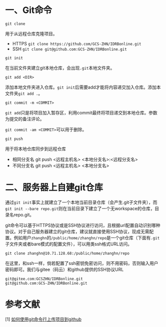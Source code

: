 # 一、Git命令
`git clone`

用于从远程仓库克隆项目。

- HTTPS  `git clone https://github.com/GCS-ZHN/IDRBonline.git`
- SSH    `git clone git@github.com:GCS-ZHN/IDRBonline.git`

`git init`

在当前文件夹建立git本地仓库，会出现`.git`本地文件夹。

`git add <DIR>`

添加本地文件夹进入仓库。`git init`后需要add才能将内容递交加入仓库。添加本文件夹`git add .`。

`git commit -m <COMMIT>`

`git add`只是将项目加入暂存区，利用commit最终将项目递交到本地仓库。参数为提交的备注评论。

`git commit -am <COMMIT>`可以用于删除。

`git push`

用于将本地仓库同步到远程仓库

- 相同分支名   git push <远程主机名> <本地分支名>:<远程分支名>
- 不同分支名   git push <远程主机名> <本地分支名>

# 二、服务器上自建git仓库
通过`git init`事实上就建立了一个本地当前目录仓库（会产生.git子文件夹），而`git init --bare repo.git`则在当前目录下建立了一个无workspace的仓库，目录名repo.git。

git命令可以基于HTTPS协议或是SSH协议进行访问，且根据url配置自动识别哪种协议。对于自己服务器建立的git仓库，建议就直接使用SSH协议，现成无需配置。例如用户`zhanghn`的`/public/home/zhanghn/repo`是一个git仓库（下面有`.git`子文件夹或者bare模式的配置文件），可以用类ssh格式URL访问。

    git clone zhanghn@10.71.128.68:/public/home/zhanghn/repo

在这里，和ssh一样，倘若配置了ssh密钥免密访问，则不用密码，否则输入用户密码即可。我们与gitee（码云）和github提供的SSH协议URL

    git@gitee.com:GCSZHN/IDRBonline.git
    git@github.com:GCS-ZHN/IDRBonline.git

# 参考文献
[1] [如何使用git命令行上传项目到github](https://blog.csdn.net/majinggogogo/article/details/81152938)